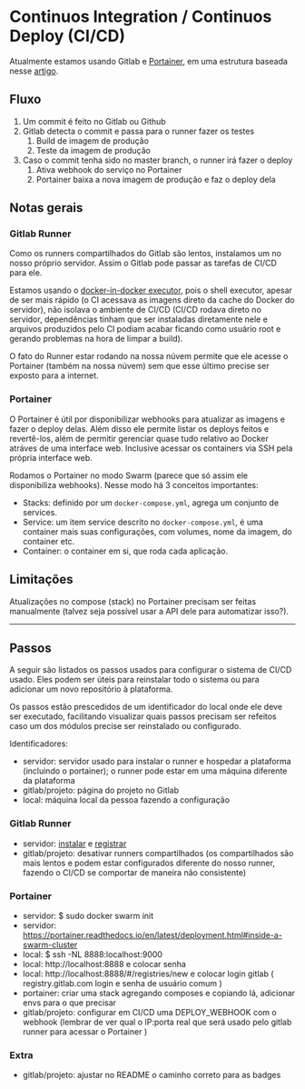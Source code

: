 # Continuos Integration / Continuos Deploy (CI/CD)

Atualmente estamos usando Gitlab e [Portainer](https://github.com/portainer/portainer), em uma estrutura baseada nesse [artigo](https://medium.com/lucjuggery/even-the-smallest-side-project-deserves-its-ci-cd-pipeline-281f80f39fdf).

## Fluxo

1. Um commit é feito no Gitlab ou Github
2. Gitlab detecta o commit e passa para o runner fazer os testes
    1. Build de imagem de produção
    2. Teste da imagem de produção
3. Caso o commit tenha sido no master branch, o runner irá fazer o deploy
    1. Ativa webhook do serviço no Portainer
    2. Portainer baixa a nova imagem de produção e faz o deploy dela
    
## Notas gerais

### Gitlab Runner

Como os runners compartilhados do Gitlab são lentos, instalamos um no nosso próprio servidor.
Assim o Gitlab pode passar as tarefas de CI/CD para ele.

Estamos usando o [docker-in-docker executor](https://docs.gitlab.com/ce/ci/docker/using_docker_build.html#use-docker-in-docker-executor), pois o shell executor, apesar de ser mais rápido (o CI acessava as imagens direto da cache do Docker do servidor), não isolava o ambiente de CI/CD (CI/CD rodava direto no servidor, dependências tinham que ser instaladas diretamente nele e arquivos produzidos pelo CI podiam acabar ficando como usuário root e gerando problemas na hora de limpar a build).

O fato do Runner estar rodando na nossa núvem permite que ele acesse o Portainer (também na nossa núvem) sem que esse último precise ser exposto para a internet.

### Portainer

O Portainer é útil por disponibilizar webhooks para atualizar as imagens e fazer o deploy delas.
Além disso ele permite listar os deploys feitos e revertê-los, além de permitir gerenciar quase tudo relativo ao Docker atráves de uma interface web. Inclusive acessar os containers via SSH pela própria interface web.

Rodamos o Portainer no modo Swarm (parece que só assim ele disponibiliza webhooks).
Nesse modo há 3 conceitos importantes:

- Stacks: definido por um `docker-compose.yml`, agrega um conjunto de services.
- Service: um item service descrito no `docker-compose.yml`, é uma container mais suas configurações, com volumes, nome da imagem, do container etc.
- Container: o container em si, que roda cada aplicação.

## Limitações

Atualizações no compose (stack) no Portainer precisam ser feitas manualmente (talvez seja possível usar a API dele para automatizar isso?).

---

## Passos

A seguir são listados os passos usados para configurar o sistema de CI/CD usado.
Eles podem ser úteis para reinstalar todo o sistema ou para adicionar um novo repositório à plataforma.

Os passos estão prescedidos de um identificador do local onde ele deve ser executado, facilitando visualizar quais passos precisam ser refeitos caso um dos módulos precise ser reinstalado ou configurado.

Identificadores:

- servidor: servidor usado para instalar o runner e hospedar a plataforma (incluindo o portainer); o runner pode estar em uma máquina diferente da plataforma
- gitlab/projeto: página do projeto no Gitlab
- local: máquina local da pessoa fazendo a configuração

### Gitlab Runner

- servidor: [instalar](https://docs.gitlab.com/runner/install/index.html) e [registrar](https://docs.gitlab.com/runner/register/index.html)
- gitlab/projeto: desativar runners compartilhados (os compartilhados são mais lentos e podem estar configurados diferente do nosso runner, fazendo o CI/CD se comportar de maneira não consistente)

### Portainer

- servidor: $ sudo docker swarm init
- servidor: https://portainer.readthedocs.io/en/latest/deployment.html#inside-a-swarm-cluster
- local: $ ssh -NL 8888:localhost:9000 <hostname>
- local: http://localhost:8888 e colocar senha
- local: http://localhost:8888/#/registries/new e colocar login gitlab ( registry.gitlab.com login e senha de usuário comum )
- portainer: criar uma stack agregando composes e copiando lá, adicionar envs para o que precisar
- gitlab/projeto: configurar em CI/CD uma DEPLOY_WEBHOOK com o webhook (lembrar de ver qual o IP:porta real que será usado pelo gitlab runner para acessar o Portainer )

### Extra

- gitlab/projeto: ajustar no README o caminho correto para as badges

